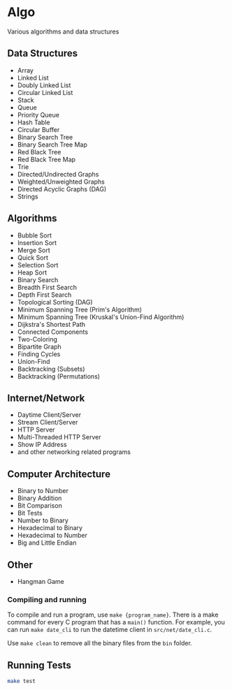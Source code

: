 # Algo
Various algorithms and data structures

## Data Structures
- Array
- Linked List
- Doubly Linked List
- Circular Linked List
- Stack
- Queue
- Priority Queue
- Hash Table
- Circular Buffer
- Binary Search Tree
- Binary Search Tree Map
- Red Black Tree
- Red Black Tree Map
- Trie
- Directed/Undirected Graphs
- Weighted/Unweighted Graphs
- Directed Acyclic Graphs (DAG)
- Strings

## Algorithms
- Bubble Sort
- Insertion Sort
- Merge Sort
- Quick Sort
- Selection Sort
- Heap Sort
- Binary Search
- Breadth First Search
- Depth First Search
- Topological Sorting (DAG)
- Minimum Spanning Tree (Prim's Algorithm)
- Minimum Spanning Tree (Kruskal's Union-Find Algorithm)
- Dijkstra's Shortest Path
- Connected Components
- Two-Coloring
- Bipartite Graph
- Finding Cycles
- Union-Find
- Backtracking (Subsets)
- Backtracking (Permutations)

## Internet/Network
- Daytime Client/Server
- Stream Client/Server
- HTTP Server
- Multi-Threaded HTTP Server
- Show IP Address
- and other networking related programs

## Computer Architecture
- Binary to Number
- Binary Addition
- Bit Comparison
- Bit Tests
- Number to Binary
- Hexadecimal to Binary
- Hexadecimal to Number
- Big and Little Endian

## Other
- Hangman Game

### Compiling and running
To compile and run a program, use `make {program_name}`. There is a make command for every C program that has a `main()` function. For example, you can run `make date_cli` to run the datetime client in `src/net/date_cli.c`.

Use `make clean` to remove all the binary files from the `bin` folder.

## Running Tests
```bash
make test
```
